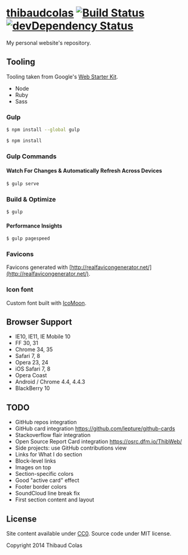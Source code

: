 [thibaudcolas](http://thibaudcolas.fr) [![Build Status](https://travis-ci.org/ThibWeb/thibaudcolas.svg?branch=master)](https://travis-ci.org/ThibWeb/thibaudcolas) [![devDependency Status](https://david-dm.org/ThibWeb/thibaudcolas/dev-status.svg)](https://david-dm.org/ThibWeb/thibaudcolas#info=devDependencies)
============

My personal website's repository.

## Tooling

Tooling taken from Google's [Web Starter Kit](https://developers.google.com/web/starter-kit/).

- Node
- Ruby
- Sass

### Gulp

```sh
$ npm install --global gulp
```

```sh
$ npm install
```

### Gulp Commands

#### Watch For Changes & Automatically Refresh Across Devices

```sh
$ gulp serve
```

### Build & Optimize

```sh
$ gulp
```

#### Performance Insights

```sh
$ gulp pagespeed
```

### Favicons

Favicons generated with [http://realfavicongenerator.net/](http://realfavicongenerator.net/).

### Icon font

Custom font built with [IcoMoon](http://icomoon.io).

## Browser Support

* IE10, IE11, IE Mobile 10
* FF 30, 31
* Chrome 34, 35
* Safari 7, 8
* Opera 23, 24
* iOS Safari 7, 8
* Opera Coast
* Android / Chrome 4.4, 4.4.3
* BlackBerry 10

## TODO

- GitHub repos integration
- GitHub card integration https://github.com/lepture/github-cards
- Stackoverflow flair integration
- Open Source Report Card integration https://osrc.dfm.io/ThibWeb/
- Side projects: use GitHub contributions view
- Links for What I do section
- Block-level links
- Images on top
- Section-specific colors
- Good "active card" effect
- Footer border colors
- SoundCloud line break fix
- First section content and layout

## License

Site content available under [CC0](https://creativecommons.org/publicdomain/zero/1.0/). Source code under MIT license.

Copyright 2014 Thibaud Colas
